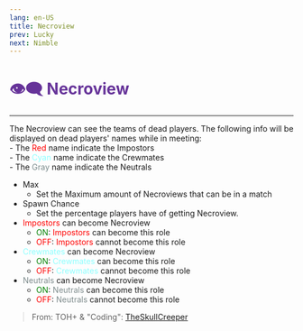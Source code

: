 ```yaml
---
lang: en-US
title: Necroview
prev: Lucky
next: Nimble
---
```


# <font color=#663399>👁️‍🗨️ <b>Necroview</b></font> <Badge text="Helpful" type="tip" vertical="middle"/>
---

The Necroview can see the teams of dead players. The following info will be displayed on dead players' names while in meeting:<br>
\- The <font color=red>Red</font> name indicate the Impostors<br>
\- The <font color=#8cffff>Cyan</font> name indicate the Crewmates<br>
\- The <font color=#7c8c8d>Gray</font> name indicate the Neutrals
* Max
  * Set the Maximum amount of Necroviews that can be in a match
* Spawn Chance
  * Set the percentage players have of getting Necroview.
* <font color=red>Impostors</font> can become Necroview
  * <font color=green>ON</font>: <font color=red>Impostors</font> can become this role
  * <font color=red>OFF</font>: <font color=red>Impostors</font> cannot become this role
* <font color=#8cffff>Crewmates</font> can become Necroview
  * <font color=green>ON</font>: <font color=#8cffff>Crewmates</font> can become this role
  * <font color=red>OFF</font>: <font color=#8cffff>Crewmates</font> cannot become this role
* <font color=#7f8c8d>Neutrals</font> can become Necroview
  * <font color=green>ON</font>: <font color=#7f8c8d>Neutrals</font> can become this role
  * <font color=red>OFF</font>: <font color=#7f8c8d>Neutrals</font> cannot become this role

> From: TOH+ & "Coding": [TheSkullCreeper](https://github.com/Loonie-Toons)